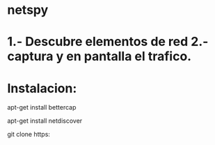 # netspy

# 1.- Descubre elementos de red 2.- captura y en pantalla el trafico.

# Instalacion:

apt-get install bettercap

apt-get install netdiscover

git clone https:

